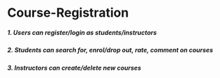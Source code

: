 # Course-Registration

##### 1. Users can register/login as students/instructors 
##### 2. Students can search for, enrol/drop out, rate, comment on courses
##### 3. Instructors can create/delete new courses
